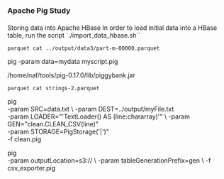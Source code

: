  ### Apache Pig Study
 

#### 

Storing data into Apache HBase
In order to load initial data into a HBase table, run the script `./import_data_hbase.sh``


`parquet cat ../output/data3/part-m-00000.parquet`

 pig -param data=mydata myscript.pig

 /home/naf/tools/pig-0.17.0/lib/piggybank.jar


 `parquet cat strings-2.parquet `
 

 pig \
 -param SRC=data.txt  \ 
 -param DEST=../output/myFile.txt  \
 -param LOADER="'TextLoader() AS (line:chararray)'"  \ 
 -param GEN="clean.CLEAN_CSV(line)"  \
 -param STORAGE=PigStorage('|')"  \
 -f clean.pig


pig \
    -param outputLocation=s3://  \ 
    -param tableGenerationPrefix=gen  \ 
    -f csv_exporter.pig